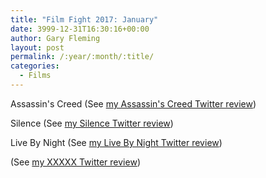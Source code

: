 ```yaml
---
title: "Film Fight 2017: January"
date: 3999-12-31T16:30:16+00:00
author: Gary Fleming
layout: post
permalink: /:year/:month/:title/
categories:
  - Films
---
```


Assassin's Creed (See [my Assassin's Creed Twitter review](https://twitter.com/garyfleming/status/816348825589874688))

Silence (See [my Silence Twitter review](https://twitter.com/garyfleming/status/818518748776857600))

Live By Night (See [my Live By Night Twitter review](https://twitter.com/garyfleming/status/821104444834271232))

(See [my XXXXX Twitter review]())
